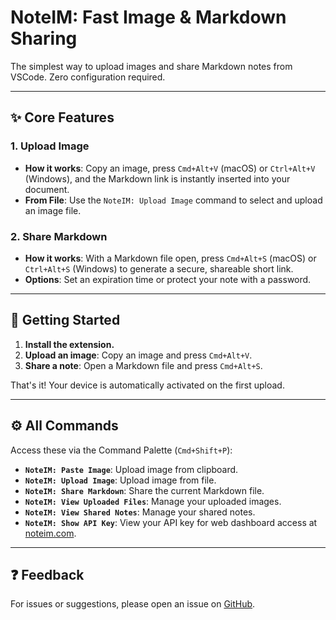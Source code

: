 # NoteIM: Fast Image & Markdown Sharing


The simplest way to upload images and share Markdown notes from VSCode. Zero configuration required.

---

## ✨ Core Features

### 1. Upload Image

- **How it works**: Copy an image, press `Cmd+Alt+V` (macOS) or `Ctrl+Alt+V` (Windows), and the Markdown link is instantly inserted into your document.
- **From File**: Use the `NoteIM: Upload Image` command to select and upload an image file.

### 2. Share Markdown

- **How it works**: With a Markdown file open, press `Cmd+Alt+S` (macOS) or `Ctrl+Alt+S` (Windows) to generate a secure, shareable short link.
- **Options**: Set an expiration time or protect your note with a password.

---

## 🚀 Getting Started

1.  **Install the extension.**
2.  **Upload an image**: Copy an image and press `Cmd+Alt+V`.
3.  **Share a note**: Open a Markdown file and press `Cmd+Alt+S`.

That's it! Your device is automatically activated on the first upload.

---

## ⚙️ All Commands

Access these via the Command Palette (`Cmd+Shift+P`):

- **`NoteIM: Paste Image`**: Upload image from clipboard.
- **`NoteIM: Upload Image`**: Upload image from file.
- **`NoteIM: Share Markdown`**: Share the current Markdown file.
- **`NoteIM: View Uploaded Files`**: Manage your uploaded images.
- **`NoteIM: View Shared Notes`**: Manage your shared notes.
- **`NoteIM: Show API Key`**: View your API key for web dashboard access at [noteim.com](https://www.noteim.com).

---

## ❓ Feedback

For issues or suggestions, please open an issue on [GitHub](https://github.com/note-im/noteim-vscode/issues).

